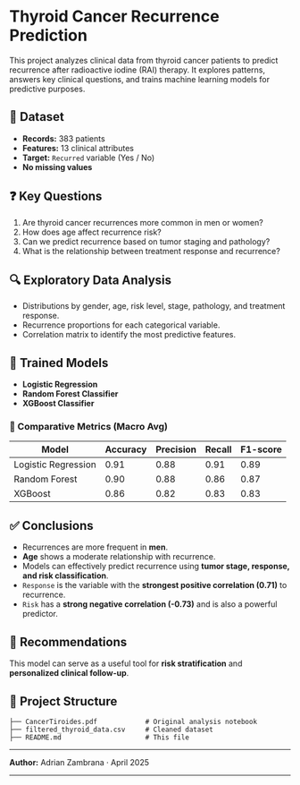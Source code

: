 # Thyroid Cancer Recurrence Prediction

This project analyzes clinical data from thyroid cancer patients to predict recurrence after radioactive iodine (RAI) therapy. It explores patterns, answers key clinical questions, and trains machine learning models for predictive purposes.

## 📁 Dataset

- **Records:** 383 patients
- **Features:** 13 clinical attributes
- **Target:** `Recurred` variable (Yes / No)
- **No missing values**

## ❓ Key Questions

1. Are thyroid cancer recurrences more common in men or women?
2. How does age affect recurrence risk?
3. Can we predict recurrence based on tumor staging and pathology?
4. What is the relationship between treatment response and recurrence?

## 🔍 Exploratory Data Analysis

- Distributions by gender, age, risk level, stage, pathology, and treatment response.
- Recurrence proportions for each categorical variable.
- Correlation matrix to identify the most predictive features.

## 🧠 Trained Models

- **Logistic Regression**
- **Random Forest Classifier**
- **XGBoost Classifier**

### 🎯 Comparative Metrics (Macro Avg)

| Model               | Accuracy | Precision | Recall | F1-score |
|---------------------|----------|-----------|--------|----------|
| Logistic Regression | 0.91     | 0.88      | 0.91   | 0.89     |
| Random Forest       | 0.90     | 0.88      | 0.86   | 0.87     |
| XGBoost             | 0.86     | 0.82      | 0.83   | 0.83     |

## ✅ Conclusions

- Recurrences are more frequent in **men**.
- **Age** shows a moderate relationship with recurrence.
- Models can effectively predict recurrence using **tumor stage, response, and risk classification**.
- `Response` is the variable with the **strongest positive correlation (0.71)** to recurrence.
- `Risk` has a **strong negative correlation (-0.73)** and is also a powerful predictor.

## 📌 Recommendations

This model can serve as a useful tool for **risk stratification** and **personalized clinical follow-up**.

## 📂 Project Structure

```
├── CancerTiroides.pdf            # Original analysis notebook
├── filtered_thyroid_data.csv     # Cleaned dataset
├── README.md                     # This file
```

---

**Author:** Adrian Zambrana · April 2025

---

